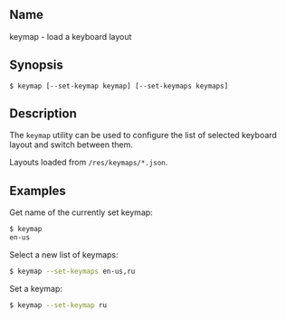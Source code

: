 ## Name

keymap - load a keyboard layout

## Synopsis

```**sh
$ keymap [--set-keymap keymap] [--set-keymaps keymaps]
```

## Description

The `keymap` utility can be used to configure the list of selected keyboard layout and switch between them.

Layouts loaded from `/res/keymaps/*.json`.

## Examples

Get name of the currently set keymap:
```sh
$ keymap
en-us
```

Select a new list of keymaps:
```sh
$ keymap --set-keymaps en-us,ru
```

Set a keymap:
```sh
$ keymap --set-keymap ru
```

